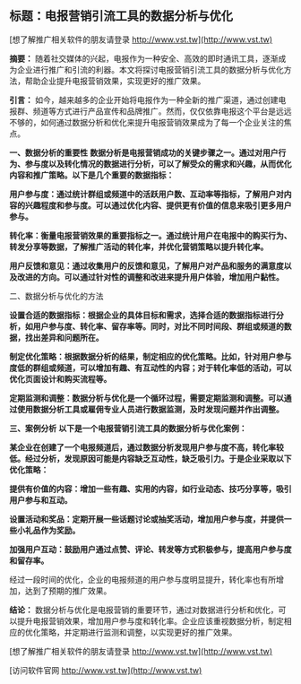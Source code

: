 ## **标题：电报营销引流工具的数据分析与优化**

[想了解推广相关软件的朋友请登录 http://www.vst.tw](http://www.vst.tw)

**摘要：**
随着社交媒体的兴起，电报作为一种安全、高效的即时通讯工具，逐渐成为企业进行推广和引流的利器。本文将探讨电报营销引流工具的数据分析与优化方法，帮助企业提升电报营销效果，实现更好的推广效果。

**引言：**
如今，越来越多的企业开始将电报作为一种全新的推广渠道，通过创建电报群、频道等方式进行产品宣传和品牌推广。然而，仅仅依靠电报这个平台是远远不够的，如何通过数据分析和优化来提升电报营销效果成为了每一个企业关注的焦点。

**一、数据分析的重要性**
**数据分析是电报营销成功的关键步骤之一。通过对用户行为、参与度以及转化情况的数据进行分析，可以了解受众的需求和兴趣，从而优化内容和推广策略。以下是几个重要的数据指标：**

**用户参与度：通过统计群组或频道中的活跃用户数、互动率等指标，了解用户对内容的兴趣程度和参与度。可以通过优化内容、提供更有价值的信息来吸引更多用户参与。**

**转化率：衡量电报营销效果的重要指标之一。通过统计用户在电报中的购买行为、转发分享等数据，了解推广活动的转化率，并优化营销策略以提升转化率。**

**用户反馈和意见：通过收集用户的反馈和意见，了解用户对产品和服务的满意度以及改进的方向。可以通过针对性的调整和改进来提升用户体验，增加用户黏性。**

二、数据分析与优化的方法

**设置合适的数据指标：根据企业的具体目标和需求，选择合适的数据指标进行分析，如用户参与度、转化率、留存率等。同时，对比不同时间段、群组或频道的数据，找出差异和问题所在。**

**制定优化策略：根据数据分析的结果，制定相应的优化策略。比如，针对用户参与度低的群组或频道，可以增加有趣、有互动性的内容；对于转化率低的活动，可以优化页面设计和购买流程等。**

**定期监测和调整：数据分析与优化是一个循环过程，需要定期监测和调整。可以通过使用数据分析工具或雇佣专业人员进行数据监测，及时发现问题并作出调整。**

**三、案例分析**
**以下是一个电报营销引流工具的数据分析与优化案例：**

**某企业在创建了一个电报频道后，通过数据分析发现用户参与度不高，转化率较低。经过分析，发现原因可能是内容缺乏互动性，缺乏吸引力。于是企业采取以下优化策略：**

**提供有价值的内容：增加一些有趣、实用的内容，如行业动态、技巧分享等，吸引用户参与和互动。**

**设置活动和奖品：定期开展一些话题讨论或抽奖活动，增加用户参与度，并提供一些小礼品作为奖励。**

**加强用户互动：鼓励用户通过点赞、评论、转发等方式积极参与，提高用户参与度和留存率。**

经过一段时间的优化，企业的电报频道的用户参与度明显提升，转化率也有所增加，达到了预期的推广效果。

**结论：**
数据分析与优化是电报营销的重要环节，通过对数据进行分析和优化，可以提升电报营销效果，增加用户参与度和转化率。企业应该重视数据分析，制定相应的优化策略，并定期进行监测和调整，以实现更好的推广效果。

[想了解推广相关软件的朋友请登录 http://www.vst.tw](http://www.vst.tw)


[访问软件官网 http://www.vst.tw](http://www.vst.tw)
